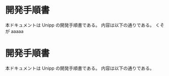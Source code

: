# 開発手順書

本ドキュメントは Unipp の開発手順書である。
内容は以下の通りである。
くそが
aaaaa
# 開発手順書

本ドキュメントは Unipp の開発手順書である。
内容は以下の通りである。
